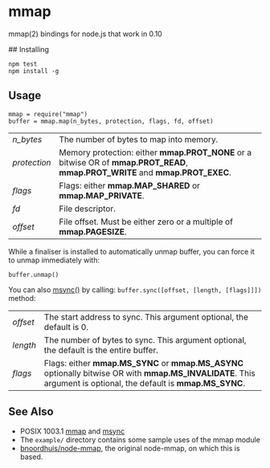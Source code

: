 # mmap

mmap(2) bindings for node.js that work in 0.10

## Installing

    npm test
    npm install -g

## Usage

    mmap = require("mmap")
    buffer = mmap.map(n_bytes, protection, flags, fd, offset)

<table>
  <tr>
    <td><i>n_bytes</i></td>
    <td>The number of bytes to map into memory.</td>
  </tr>
  <tr>
    <td><i>protection</i></td>
    <td>Memory protection: either <b>mmap.PROT_NONE</b> or a bitwise OR of <b>mmap.PROT_READ</b>, <b>mmap.PROT_WRITE</b> and <b>mmap.PROT_EXEC</b>.</td>
  </tr>
  <tr>
    <td><i>flags</i></td>
    <td>Flags: either <b>mmap.MAP_SHARED</b> or <b>mmap.MAP_PRIVATE</b>.</td>
  </tr>
  <tr>
    <td><i>fd</i></td>
    <td>File descriptor.</td>
  </tr>
  <tr>
    <td><i>offset</i></td>
    <td>File offset. Must be either zero or a multiple of <b>mmap.PAGESIZE</b>.</td>
  </tr>
</table>

While a finaliser is installed to automatically unmap buffer, you can
force it to unmap immediately with:

    buffer.unmap()

You can also [msync()](http://pubs.opengroup.org/onlinepubs/9699919799/functions/msync.html) by calling: `buffer.sync([offset, [length, [flags]]])` method:

<table>
  <tr>
    <td><i>offset</i></td>
    <td>The start address to sync. This argument optional, the default is 0.</td>
  </tr>
  <tr>
    <td><i>length</i></td>
    <td>The number of bytes to sync. This argument optional, the default is the entire buffer.</td>
  </tr>
  <tr>
    <td><i>flags</i></td>
    <td>Flags: either <b>mmap.MS_SYNC</b> or <b>mmap.MS_ASYNC</b> optionally bitwise OR with <b>mmap.MS_INVALIDATE</b>. This argument is optional, the default is <b>mmap.MS_SYNC</b>.</td>
  </tr>
</table>

## See Also

* POSIX 1003.1 [mmap](http://pubs.opengroup.org/onlinepubs/9699919799/functions/mmap.html) and [msync](http://pubs.opengroup.org/onlinepubs/9699919799/functions/msync.html)
* The `example/` directory contains some sample uses of the mmap module
* [bnoordhuis/node-mmap](https://github.com/bnoordhuis/node-mmap), the original node-mmap, on which this is based.
